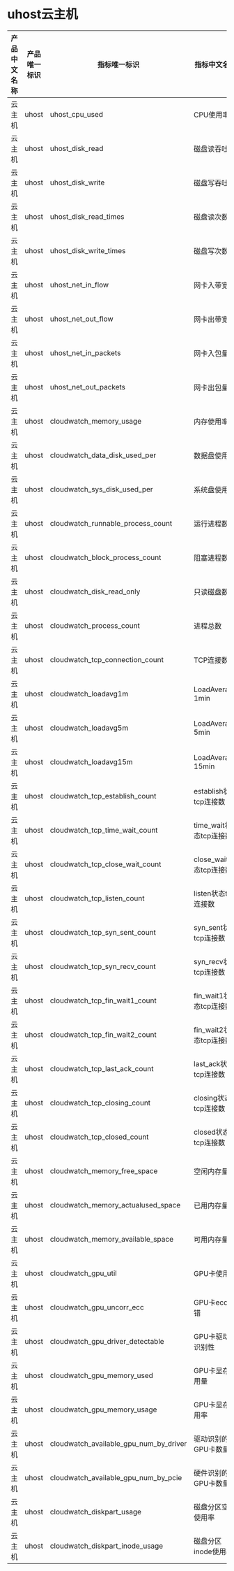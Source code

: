 # uhost云主机

| 产品中文名称 | 产品唯一标识 | 指标唯一标识                                 | 指标中文名称             | 单位  | 备注 |
|--------|--------|----------------------------------------|--------------------|-----|----|
| 云主机    | uhost  | uhost_cpu_used                         | CPU使用率             | %   |    |
| 云主机    | uhost  | uhost_disk_read                        | 磁盘读吞吐              | Bps |    |
| 云主机    | uhost  | uhost_disk_write                       | 磁盘写吞吐              | Bps |    |
| 云主机    | uhost  | uhost_disk_read_times                  | 磁盘读次数              | 次/s |    |
| 云主机    | uhost  | uhost_disk_write_times                 | 磁盘写次数              | 次/s |    |
| 云主机    | uhost  | uhost_net_in_flow                      | 网卡入带宽              | bps |    |
| 云主机    | uhost  | uhost_net_out_flow                     | 网卡出带宽              | bps |    |
| 云主机    | uhost  | uhost_net_in_packets                   | 网卡入包量              | 个/s |    |
| 云主机    | uhost  | uhost_net_out_packets                  | 网卡出包量              | 个/s |    |
| 云主机    | uhost  | cloudwatch_memory_usage                | 内存使用率              | %   |    |
| 云主机    | uhost  | cloudwatch_data_disk_used_per          | 数据盘使用率             | %   |    |
| 云主机    | uhost  | cloudwatch_sys_disk_used_per           | 系统盘使用率             | %   |    |
| 云主机    | uhost  | cloudwatch_runnable_process_count      | 运行进程数              | 个   |    |
| 云主机    | uhost  | cloudwatch_block_process_count         | 阻塞进程数              | 个   |    |
| 云主机    | uhost  | cloudwatch_disk_read_only              | 只读磁盘数量             | 个   |    |
| 云主机    | uhost  | cloudwatch_process_count               | 进程总数               | 个   |    |
| 云主机    | uhost  | cloudwatch_tcp_connection_count        | TCP连接数             | 个   |    |
| 云主机    | uhost  | cloudwatch_loadavg1m                   | LoadAverage 1min   | 无单位 |    |
| 云主机    | uhost  | cloudwatch_loadavg5m                   | LoadAverage 5min   | 无单位 |    |
| 云主机    | uhost  | cloudwatch_loadavg15m                  | LoadAverage 15min  | 无单位 |    |
| 云主机    | uhost  | cloudwatch_tcp_establish_count         | establish状态tcp连接数  | 个   |    |
| 云主机    | uhost  | cloudwatch_tcp_time_wait_count         | time_wait状态tcp连接数  | 个   |    |
| 云主机    | uhost  | cloudwatch_tcp_close_wait_count        | close_wait状态tcp连接数 | 个   |    |
| 云主机    | uhost  | cloudwatch_tcp_listen_count            | listen状态tcp连接数     | 个   |    |
| 云主机    | uhost  | cloudwatch_tcp_syn_sent_count          | syn_sent状态tcp连接数   | 个   |    |
| 云主机    | uhost  | cloudwatch_tcp_syn_recv_count          | syn_recv状态tcp连接数   | 个   |    |
| 云主机    | uhost  | cloudwatch_tcp_fin_wait1_count         | fin_wait1状态tcp连接数  | 个   |    |
| 云主机    | uhost  | cloudwatch_tcp_fin_wait2_count         | fin_wait2状态tcp连接数  | 个   |    |
| 云主机    | uhost  | cloudwatch_tcp_last_ack_count          | last_ack状态tcp连接数   | 个   |    |
| 云主机    | uhost  | cloudwatch_tcp_closing_count           | closing状态tcp连接数    | 个   |    |
| 云主机    | uhost  | cloudwatch_tcp_closed_count            | closed状态tcp连接数     | 个   |    |
| 云主机    | uhost  | cloudwatch_memory_free_space           | 空闲内存量              | MB  |    |
| 云主机    | uhost  | cloudwatch_memory_actualused_space     | 已用内存量              | MB  |    |
| 云主机    | uhost  | cloudwatch_memory_available_space      | 可用内存量              | MB  |    |
| 云主机    | uhost  | cloudwatch_gpu_util                    | GPU卡使用率            | %   |    |
| 云主机    | uhost  | cloudwatch_gpu_uncorr_ecc              | GPU卡ecc纠错          | 次   |    |
| 云主机    | uhost  | cloudwatch_gpu_driver_detectable       | GPU卡驱动可识别性         | 无单位 |    |
| 云主机    | uhost  | cloudwatch_gpu_memory_used             | GPU卡显存使用量          | MB  |    |
| 云主机    | uhost  | cloudwatch_gpu_memory_usage            | GPU卡显存使用率          | %   |    |
| 云主机    | uhost  | cloudwatch_available_gpu_num_by_driver | 驱动识别的GPU卡数量        | 个   |    |
| 云主机    | uhost  | cloudwatch_available_gpu_num_by_pcie   | 硬件识别的GPU卡数量        | 个   |    |
| 云主机    | uhost  | cloudwatch_diskpart_usage              | 磁盘分区空间使用率          | %   |    |
| 云主机    | uhost  | cloudwatch_diskpart_inode_usage        | 磁盘分区inode使用率       | %   |    |

